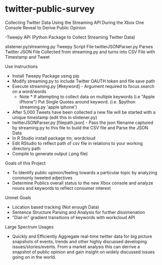 twitter-public-survey
=====================

Collecting Twitter Data Using the Streaming API During the Xbox One Console Reveal to Derive Public Opinion

-Tweepy API (Python Package to Collect Streaming Twitter Data)

slistener.py/streaming.py Tweepy Script File
twitterJSONParser.py Parses Twitter JSON File Collected from streaming.py and turns into CSV File with Timestamp and Tweet


Use Instructions
  - Install Tweepy Package using pip
  - Modify streaming.py to include Twitter OAUTH token and file save path
  - Execute streaming.py [#keyword] - Argument required to focus search on a word/words
    - Note * If attempting to collect data on multiple keywords (i.e "Apple iPhone") Put Single Quotes around keyword. (i.e. $python streaming.py 'apple iphone')
  - After 5,000 Tweets have been collected a new file will be started with a unique timestamp (edit this in slistener.py)
  - twitterJSONParser.py [filepath.json] - Pass the json filename captured by streaming.py to this file to build the CSV file and Parse the JSON Data
  - In R Studio install package tm, wordcloud
  - Edit RStudio to reflect path of csv file in relations to your working directory path
  - Compile to generate output (.png file)


Goals of this Project
  - To Identify public opinion/feeling towards a particular topic by analyzing commonly tweeted adjectives
  - Determine Publics overall status to the new Xbox console and analyze nouns and keywords to reflect consumer interest


Unmet Goals
  - Location based tracking (Not enough Data)
  - Sentence Structure Parsing and Analysis for further dissimenation
  - "Dial-in" gradient transitions of keywords with workcloud API

Large Spectrum Usages
  - Quickly and Efficiently Aggregate real-time twitter data for big picture snapshots of events, trends and other highly discussed developing issues/stories/events. From a market analysis this can derrive a snapshot of public opinion and gain insight on widely discussed issues going on in the world.

